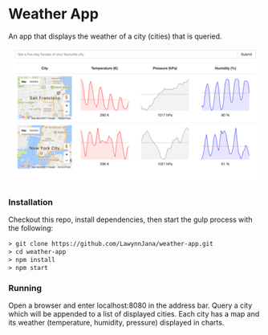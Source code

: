 # Weather App
An app that displays the weather of a city (cities) that is queried.

![alt text](images/weather-app-ex.png "Displays weather of New York and San Francisco")

### Installation
Checkout this repo, install dependencies, then start the gulp process with the following:

```
> git clone https://github.com/LawynnJana/weather-app.git
> cd weather-app
> npm install
> npm start
```
### Running
Open a browser and enter localhost:8080 in the address bar.
Query a city which will be appended to a list of displayed cities.
Each city has a map and its weather (temperature, humidity, pressure) displayed in charts.
